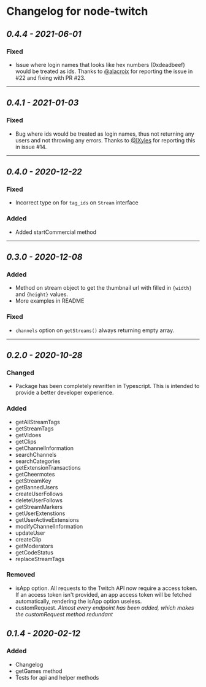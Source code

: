 # Changelog for node-twitch

## *0.4.4 - 2021-06-01*

### Fixed
  - Issue where login names that looks like hex numbers (0xdeadbeef) would be treated as ids. Thanks to [@alacroix](https://github.com/alacroix) for reporting the issue in #22 and fixing with PR #23.

---

## *0.4.1 - 2021-01-03*

### Fixed
  - Bug where ids would be treated as login names, thus not returning any users and not throwing any errors. Thanks to [@IXyles](https://github.com/iXyles) for reporting this in issue #14.

---

## *0.4.0 - 2020-12-22*

### Fixed
  - Incorrect type on for `tag_ids` on `Stream` interface

### Added
  - Added startCommercial method

---

## *0.3.0 - 2020-12-08*

### Added
  - Method on stream object to get the thumbnail url with filled in `{width}` and `{height}` values.
  - More examples in README

### Fixed
  - `channels` option on `getStreams()` always returning empty array.

---

## *0.2.0 - 2020-10-28*

### Changed
  - Package has been completely rewritten in Typescript. This is intended to provide a better developer experience.

### Added
  - getAllStreamTags
  - getStreamTags
  - getVidoes
  - getClips
  - getChannelInformation
  - searchChannels
  - searchCategories
  - getExtensionTransactions
  - getCheermotes
  - getStreamKey
  - getBannedUsers
  - createUserFollows
  - deleteUserFollows
  - getStreamMarkers
  - getUserExtenstions
  - getUserActiveExtensions
  - modifyChannelInformation
  - updateUser
  - createClip
  - getModerators
  - getCodeStatus
  - replaceStreamTags

### Removed
  - isApp option. All requests to the Twitch API now require a access token. If an access token isn't provided, an app access token will be fetched automatically, rendering the isApp option useless.
  - customRequest. *Almost every endpoint has been added, which makes the customRequest method redundant*

## *0.1.4 - 2020-02-12*

### Added
 - Changelog
 - getGames method
 - Tests for api and helper methods